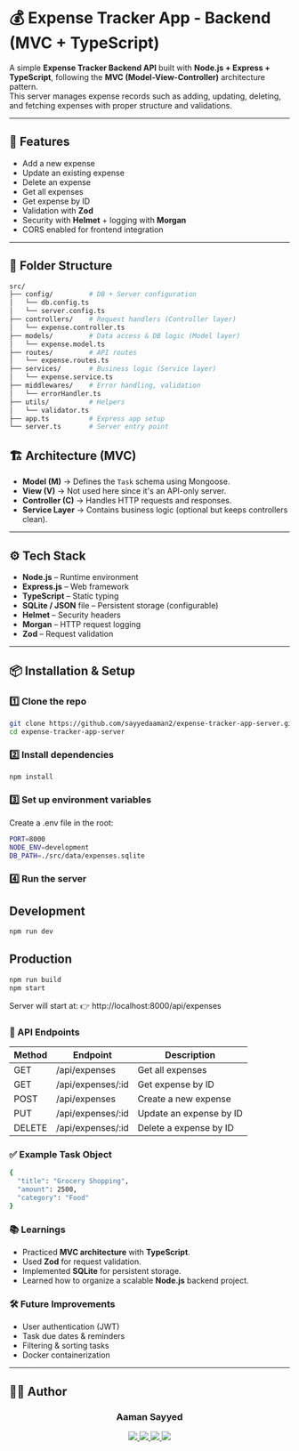 # 💰 Expense Tracker App - Backend (MVC + TypeScript)

A simple **Expense Tracker Backend API** built with **Node.js + Express + TypeScript**, following the **MVC (Model-View-Controller)** architecture pattern.  
This server manages expense records such as adding, updating, deleting, and fetching expenses with proper structure and validations.

---

## 🚀 Features
- Add a new expense  
- Update an existing expense  
- Delete an expense  
- Get all expenses  
- Get expense by ID  
- Validation with **Zod**  
- Security with **Helmet** + logging with **Morgan**  
- CORS enabled for frontend integration  

---

## 📂 Folder Structure
```bash
src/
├── config/         # DB + Server configuration
│   └── db.config.ts
│   └── server.config.ts
├── controllers/    # Request handlers (Controller layer)
│   └── expense.controller.ts
├── models/         # Data access & DB logic (Model layer)
│   └── expense.model.ts
├── routes/         # API routes
│   └── expense.routes.ts
├── services/       # Business logic (Service layer)
│   └── expense.service.ts
├── middlewares/    # Error handling, validation
│   └── errorHandler.ts
├── utils/          # Helpers
│   └── validator.ts
├── app.ts          # Express app setup
└── server.ts       # Server entry point
```
## 🏗️ Architecture (MVC)
- **Model (M)** → Defines the `Task` schema using Mongoose.  
- **View (V)** → Not used here since it's an API-only server.  
- **Controller (C)** → Handles HTTP requests and responses.  
- **Service Layer** → Contains business logic (optional but keeps controllers clean).  

---

## ⚙️ Tech Stack
- **Node.js** – Runtime environment
- **Express.js** – Web framework
- **TypeScript** – Static typing
- **SQLite / JSON** file – Persistent storage (configurable)
- **Helmet** – Security headers
- **Morgan** – HTTP request logging
- **Zod** – Request validation

---

## 📦 Installation & Setup

### 1️⃣ Clone the repo
```bash
git clone https://github.com/sayyedaaman2/expense-tracker-app-server.git
cd expense-tracker-app-server
```
###  2️⃣ Install dependencies
```bash
npm install
```
### 3️⃣ Set up environment variables
Create a .env file in the root:
```bash
PORT=8000
NODE_ENV=development
DB_PATH=./src/data/expenses.sqlite
```
### 4️⃣ Run the server
## Development
```bash
npm run dev
```
## Production
```bash
npm run build
npm start
```
Server will start at:
👉 http://localhost:8000/api/expenses

### 🔗 API Endpoints
| Method | Endpoint           | Description             |
| ------ | ------------------ | ----------------------- |
| GET    | /api/expenses      | Get all expenses        |
| GET    | /api/expenses/\:id | Get expense by ID       |
| POST   | /api/expenses      | Create a new expense    |
| PUT    | /api/expenses/\:id | Update an expense by ID |
| DELETE | /api/expenses/\:id | Delete a expense by ID  |


### ✅ Example Task Object
```bash
{
  "title": "Grocery Shopping",
  "amount": 2500,
  "category": "Food"
}

```
### 📚 Learnings
- Practiced **MVC architecture** with **TypeScript**.
- Used **Zod** for request validation.
- Implemented **SQLite** for persistent storage.
- Learned how to organize a scalable **Node.js** backend project.

### 🛠️ Future Improvements

- User authentication (JWT)
- Task due dates & reminders
- Filtering & sorting tasks
- Docker containerization

---

## 👨‍💻 Author

<h3 align="center">Aaman Sayyed</h3>

<p align="center">
  <a href="https://sayyedaaman.vercel.app/">
    <img src="https://img.shields.io/badge/🌐%20Portfolio-000?style=for-the-badge" />
  </a>
  <a href="https://www.linkedin.com/in/sayyed-aaman/">
    <img src="https://img.shields.io/badge/LinkedIn-0A66C2?style=for-the-badge&logo=linkedin&logoColor=white" />
  </a>
  <a href="https://github.com/sayyedaaman2">
    <img src="https://img.shields.io/badge/GitHub-181717?style=for-the-badge&logo=github&logoColor=white" />
  </a>
  <a href="mailto:sayyedaaman9@gmail.com">
    <img src="https://img.shields.io/badge/Email-D14836?style=for-the-badge&logo=gmail&logoColor=white" />
  </a>
</p>
